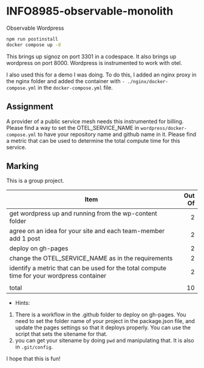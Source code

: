 # INFO8985-observable-monolith
Observable Wordpress

```bash
npm run postinstall
docker compose up -d
```

This brings up signoz on port 3301 in a codespace. It also brings up wordpress on port 8000. Wordpress is instrumented to work with otel.

I also used this for a demo I was doing. To do this, I added an nginx proxy in the nginx folder and added the container with `- ./nginx/docker-compose.yml` in the `docker-compose.yml` file.

## Assignment

A provider of a public service mesh needs this instrumented for billing. Please find a way to set the OTEL_SERVICE_NAME in `wordpress/docker-compose.yml` to have your repository name and github name in it. Please find a metric that can be used to determine the total compute time for this service.

## Marking

This is a group project.

|Item|Out Of|
|--|--:|
|get wordpress up and running from the wp-content folder|2|
|agree on an idea for your site and each team-member add 1 post|2|
|deploy on gh-pages|2|
|change the OTEL_SERVICE_NAME as in the requirements|2|
|identify a metric that can be used for the total compute time for your wordpress container|2|
|||
|total|10|

* Hints:
1) There is a workflow in the .github folder to deploy on gh-pages. You need to set the folder name of your project in the package.json file, and update the pages settings so that it deploys properly. You can use the script that sets the sitename for that.
2) you can get your sitename by doing `pwd` and manipulating that. It is also in `.git/config`.

I hope that this is fun!